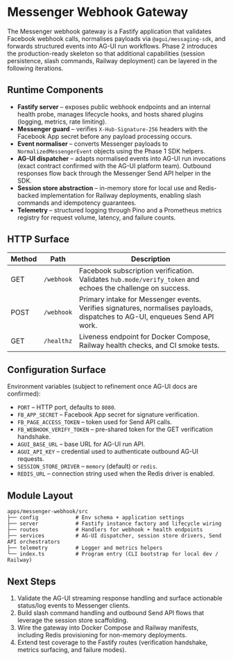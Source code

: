# Messenger Webhook Gateway

The Messenger webhook gateway is a Fastify application that validates Facebook webhook calls, normalises payloads via `@agui/messaging-sdk`, and forwards structured events into AG-UI run workflows. Phase 2 introduces the production-ready skeleton so that additional capabilities (session persistence, slash commands, Railway deployment) can be layered in the following iterations.

## Runtime Components

- **Fastify server** – exposes public webhook endpoints and an internal health probe, manages lifecycle hooks, and hosts shared plugins (logging, metrics, rate limiting).
- **Messenger guard** – verifies `X-Hub-Signature-256` headers with the Facebook App secret before any payload processing occurs.
- **Event normaliser** – converts Messenger payloads to `NormalizedMessengerEvent` objects using the Phase 1 SDK helpers.
- **AG-UI dispatcher** – adapts normalised events into AG-UI run invocations (exact contract confirmed with the AG-UI platform team). Outbound responses flow back through the Messenger Send API helper in the SDK.
- **Session store abstraction** – in-memory store for local use and Redis-backed implementation for Railway deployments, enabling slash commands and idempotency guarantees.
- **Telemetry** – structured logging through Pino and a Prometheus metrics registry for request volume, latency, and failure counts.

## HTTP Surface

| Method | Path       | Description                                                                                                                 |
| ------ | ---------- | --------------------------------------------------------------------------------------------------------------------------- |
| GET    | `/webhook` | Facebook subscription verification. Validates `hub.mode/verify_token` and echoes the challenge on success.                  |
| POST   | `/webhook` | Primary intake for Messenger events. Verifies signatures, normalises payloads, dispatches to AG-UI, enqueues Send API work. |
| GET    | `/healthz` | Liveness endpoint for Docker Compose, Railway health checks, and CI smoke tests.                                            |

## Configuration Surface

Environment variables (subject to refinement once AG-UI docs are confirmed):

- `PORT` – HTTP port, defaults to `8080`.
- `FB_APP_SECRET` – Facebook App secret for signature verification.
- `FB_PAGE_ACCESS_TOKEN` – token used for Send API calls.
- `FB_WEBHOOK_VERIFY_TOKEN` – pre-shared token for the GET verification handshake.
- `AGUI_BASE_URL` – base URL for AG-UI run API.
- `AGUI_API_KEY` – credential used to authenticate outbound AG-UI requests.
- `SESSION_STORE_DRIVER` – `memory` (default) or `redis`.
- `REDIS_URL` – connection string used when the Redis driver is enabled.

## Module Layout

```
apps/messenger-webhook/src
├── config            # Env schema + application settings
├── server            # Fastify instance factory and lifecycle wiring
├── routes            # Handlers for webhook + health endpoints
├── services          # AG-UI dispatcher, session store drivers, Send API orchestrators
├── telemetry         # Logger and metrics helpers
└── index.ts          # Program entry (CLI bootstrap for local dev / Railway)
```

## Next Steps

1. Validate the AG-UI streaming response handling and surface actionable status/log events to Messenger clients.
2. Build slash command handling and outbound Send API flows that leverage the session store scaffolding.
3. Wire the gateway into Docker Compose and Railway manifests, including Redis provisioning for non-memory deployments.
4. Extend test coverage to the Fastify routes (verification handshake, metrics surfacing, and failure modes).
